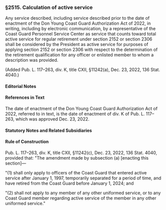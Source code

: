 ### §2515. Calculation of active service ###

Any service described, including service described prior to the date of enactment of the Don Young Coast Guard Authorization Act of 2022, in writing, including by electronic communication, by a representative of the Coast Guard Personnel Service Center as service that counts toward total active service for regular retirement under section 2152 or section 2306 shall be considered by the President as active service for purposes of applying section 2152 or section 2306 with respect to the determination of the retirement qualification for any officer or enlisted member to whom a description was provided.

(Added Pub. L. 117–263, div. K, title CXII, §11242(a), Dec. 23, 2022, 136 Stat. 4040.)

#### **Editorial Notes** ####

#### References in Text ####

The date of enactment of the Don Young Coast Guard Authorization Act of 2022, referred to in text, is the date of enactment of div. K of Pub. L. 117–263, which was approved Dec. 23, 2022.

#### **Statutory Notes and Related Subsidiaries** ####

#### Rule of Construction ####

Pub. L. 117–263, div. K, title CXII, §11242(c), Dec. 23, 2022, 136 Stat. 4040, provided that: "The amendment made by subsection (a) [enacting this section]—

"(1) shall only apply to officers of the Coast Guard that entered active service after January 1, 1997, temporarily separated for a period of time, and have retired from the Coast Guard before January 1, 2024; and

"(2) shall not apply to any member of any other uniformed service, or to any Coast Guard member regarding active service of the member in any other uniformed service."